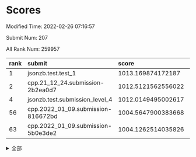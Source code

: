 # Scores

Modified Time: 2022-02-26 07:16:57

Submit Num: 207

All Rank Num: 259957

| rank |               submit               |       score        |       sigma        | pk_num |
| :--- | :--------------------------------- | :----------------- | :----------------- | :----- |
| 1    | jsonzb.test.test_1                 | 1013.169874172187  | 0.8160595703811628 | 5023   |
| 2    | cpp.21_12_24.submission-2b2ea0d7   | 1012.5121562556022 | 0.8012747055346771 | 5025   |
| 4    | jsonzb.test.submission_level_4     | 1012.0149495002617 | 0.799343031619763  | 5030   |
| 56   | cpp.2022_01_09.submission-816672bd | 1004.5647900383668 | 0.7233614635147528 | 5026   |
| 63   | cpp.2022_01_09.submission-5b0e3de2 | 1004.1262514035826 | 0.708469295064143  | 5022   |


<details>
<summary>全部</summary>

| rank |                 submit                 |       score        |       sigma        | pk_num |
| :--- | :------------------------------------- | :----------------- | :----------------- | :----- |
| 1    | jsonzb.test.test_1                     | 1013.169874172187  | 0.8160595703811628 | 5023   |
| 2    | cpp.21_12_24.submission-2b2ea0d7       | 1012.5121562556022 | 0.8012747055346771 | 5025   |
| 3    | gobigger.level_3.submission_level_3_48 | 1012.044819313281  | 0.7782259770723395 | 5022   |
| 4    | jsonzb.test.submission_level_4         | 1012.0149495002617 | 0.799343031619763  | 5030   |
| 5    | gobigger.level_3.submission_level_3_47 | 1011.4803255997414 | 0.7783917862653333 | 5023   |
| 6    | gobigger.level_3.submission_level_3_21 | 1011.4731491948884 | 0.7697182319604987 | 5021   |
| 7    | gobigger.level_3.submission_level_3_27 | 1011.3763985656806 | 0.7852395788289048 | 5026   |
| 8    | gobigger.level_3.submission_level_3_17 | 1011.2845698188477 | 0.7747021034140191 | 5028   |
| 9    | gobigger.level_3.submission_level_3_18 | 1011.2627020740753 | 0.7567820539671214 | 5030   |
| 10   | gobigger.level_3.submission_level_3_4  | 1011.1746038118243 | 0.7729416687106111 | 5023   |
| 11   | gobigger.level_3.submission_level_3_8  | 1011.0031072002461 | 0.7614883859343403 | 5024   |
| 12   | gobigger.level_3.submission_level_3_49 | 1010.9621917051645 | 0.7630028363913198 | 5021   |
| 13   | gobigger.level_3.submission_level_3_31 | 1010.8599987152519 | 0.7618456149215237 | 5023   |
| 14   | gobigger.level_3.submission_level_3_13 | 1010.8488995578041 | 0.7733158913115968 | 5025   |
| 15   | gobigger.level_3.submission_level_3_35 | 1010.7304369170232 | 0.7636247008450632 | 5024   |
| 16   | gobigger.level_3.submission_level_3_12 | 1010.6954862650543 | 0.8204786790326867 | 5020   |
| 17   | gobigger.level_3.submission_level_3_14 | 1010.6797190533028 | 0.7524847250151802 | 5025   |
| 18   | gobigger.level_3.submission_level_3_25 | 1010.581368496403  | 0.77863755831867   | 5021   |
| 19   | gobigger.level_3.submission_level_3_5  | 1010.4787815831177 | 0.7581783436112522 | 5027   |
| 20   | gobigger.level_3.submission_level_3_2  | 1010.4544905531823 | 0.7566151429910825 | 5022   |
| 21   | gobigger.level_3.submission_level_3_24 | 1010.3152796473255 | 0.7612620284550407 | 5024   |
| 22   | gobigger.level_3.submission_level_3_6  | 1010.234544802051  | 0.7561993582589073 | 5027   |
| 23   | gobigger.level_3.submission_level_3_46 | 1010.1954386733785 | 0.753910892230795  | 5024   |
| 24   | gobigger.level_3.submission_level_3_26 | 1010.1630372082426 | 0.7627863752415609 | 5021   |
| 25   | gobigger.level_3.submission_level_3_45 | 1010.1136107197218 | 0.7888120880276732 | 5027   |
| 26   | gobigger.level_3.submission_level_3_28 | 1010.0811284483915 | 0.7404322665469846 | 5028   |
| 27   | gobigger.level_3.submission_level_3_20 | 1010.0594898615939 | 0.7757869173138999 | 5026   |
| 28   | gobigger.level_3.submission_level_3_38 | 1010.0331580451227 | 0.7616047203771786 | 5027   |
| 29   | gobigger.level_3.submission_level_3_3  | 1010.0081529077665 | 0.7769361475952882 | 5022   |
| 30   | gobigger.level_3.submission_level_3_41 | 1009.9894258136729 | 0.7514576623162753 | 5020   |
| 31   | gobigger.level_3.submission_level_3_33 | 1009.9768323138438 | 0.7376301136438179 | 5019   |
| 32   | gobigger.level_3.submission_level_3_23 | 1009.9483874374097 | 0.7726536381281172 | 5023   |
| 33   | gobigger.level_3.submission_level_3_37 | 1009.9066040675251 | 0.7643149928053639 | 5020   |
| 34   | gobigger.level_3.submission_level_3_1  | 1009.9031324898178 | 0.7749176422488135 | 5026   |
| 35   | gobigger.level_3.submission_level_3_16 | 1009.8615366617051 | 0.7278089671812423 | 5022   |
| 36   | gobigger.level_3.submission_level_3_29 | 1009.8175589656474 | 0.7564608515148024 | 5023   |
| 37   | gobigger.level_3.submission_level_3_30 | 1009.8171287960785 | 0.7529580547358142 | 5028   |
| 38   | gobigger.level_3.submission_level_3_36 | 1009.5815426223628 | 0.7711252866668655 | 5024   |
| 39   | gobigger.level_3.submission_level_3_11 | 1009.5436633086811 | 0.7646166889864602 | 5021   |
| 40   | gobigger.level_3.submission_level_3_22 | 1009.5381884810158 | 0.7568394069531386 | 5024   |
| 41   | gobigger.level_3.submission_level_3_10 | 1009.3728857832612 | 0.760838713503562  | 5020   |
| 42   | gobigger.level_3.submission_level_3_34 | 1009.3381075758389 | 0.7522982101768467 | 5019   |
| 43   | gobigger.level_3.submission_level_3_0  | 1009.2247714578657 | 0.7619151610840403 | 5023   |
| 44   | gobigger.level_3.submission_level_3_39 | 1009.2205875895884 | 0.7574600024211131 | 5020   |
| 45   | gobigger.level_3.submission_level_3_44 | 1009.162214368937  | 0.7609934624172372 | 5023   |
| 46   | gobigger.level_3.submission_level_3_43 | 1008.966075777254  | 0.7549359653607224 | 5022   |
| 47   | gobigger.level_3.submission_level_3_40 | 1008.928365507515  | 0.7447083547523904 | 5018   |
| 48   | gobigger.level_3.submission_level_3_15 | 1008.8689318377194 | 0.7550102370909484 | 5031   |
| 49   | gobigger.level_3.submission_level_3_32 | 1008.8556129848882 | 0.7418137551986207 | 5022   |
| 50   | gobigger.level_3.submission_level_3_42 | 1008.711763301398  | 0.7429235188728874 | 5025   |
| 51   | gobigger.level_3.submission_level_3_7  | 1008.4744329131632 | 0.7489751091260156 | 5027   |
| 52   | gobigger.level_3.submission_level_3_19 | 1008.456796709609  | 0.7553233096348577 | 5019   |
| 53   | gobigger.level_3.submission_level_3_9  | 1008.3511618771219 | 0.7606269538273858 | 5022   |
| 54   | gobigger.level_1.submission_level_1_1  | 1004.7172481493211 | 0.732921890604794  | 5021   |
| 55   | gobigger.level_1.submission_level_1_4  | 1004.6185394713312 | 0.7246662357874015 | 5021   |
| 56   | cpp.2022_01_09.submission-816672bd     | 1004.5647900383668 | 0.7233614635147528 | 5026   |
| 57   | gobigger.level_1.submission_level_1_46 | 1004.5415328705934 | 0.710628191154055  | 5020   |
| 58   | gobigger.level_1.submission_level_1_7  | 1004.5156428222422 | 0.7187235972299286 | 5021   |
| 59   | gobigger.level_1.submission_level_1_37 | 1004.4025847275836 | 0.7103719135800053 | 5020   |
| 60   | gobigger.level_1.submission_level_1_38 | 1004.3213528955463 | 0.707491761093485  | 5024   |
| 61   | gobigger.level_1.submission_level_1_26 | 1004.3099383594016 | 0.7245857545262055 | 5022   |
| 62   | gobigger.level_1.submission_level_1_5  | 1004.2593769137833 | 0.7217375036213042 | 5022   |
| 63   | cpp.2022_01_09.submission-5b0e3de2     | 1004.1262514035826 | 0.708469295064143  | 5022   |
| 64   | gobigger.level_1.submission_level_1_17 | 1004.1209226675751 | 0.7137879370420381 | 5033   |
| 65   | gobigger.level_1.submission_level_1_35 | 1003.9798837206216 | 0.7239397134214721 | 5023   |
| 66   | gobigger.level_1.submission_level_1_27 | 1003.824549082915  | 0.7188120301772171 | 5019   |
| 67   | gobigger.level_1.submission_level_1_45 | 1003.6875628479709 | 0.7160212156952546 | 5019   |
| 68   | gobigger.level_1.submission_level_1_2  | 1003.5183103200307 | 0.7230071501888375 | 5017   |
| 69   | gobigger.level_1.submission_level_1_22 | 1003.4700314080635 | 0.719756091842376  | 5023   |
| 70   | gobigger.level_1.submission_level_1_31 | 1003.4656434568398 | 0.7094007926620416 | 5026   |
| 71   | gobigger.level_1.submission_level_1_16 | 1003.4261314137217 | 0.7216040801917688 | 5022   |
| 72   | gobigger.level_1.submission_level_1_30 | 1003.3994789783461 | 0.7184890594045086 | 5018   |
| 73   | gobigger.level_1.submission_level_1_6  | 1003.3236506679808 | 0.715361914106308  | 5026   |
| 74   | gobigger.level_1.submission_level_1_13 | 1003.2752753394282 | 0.7087515798513248 | 5021   |
| 75   | gobigger.level_1.submission_level_1_10 | 1003.2683591152411 | 0.7066690256517911 | 5014   |
| 76   | gobigger.level_1.submission_level_1_33 | 1003.2260893658978 | 0.7179544065005586 | 5018   |
| 77   | gobigger.level_1.submission_level_1_15 | 1003.2195551371402 | 0.7153024851084028 | 5027   |
| 78   | gobigger.level_1.submission_level_1_14 | 1003.1366319348775 | 0.7191800147277829 | 5026   |
| 79   | gobigger.level_1.submission_level_1_29 | 1003.0872810665304 | 0.7149019017165085 | 5022   |
| 80   | gobigger.level_1.submission_level_1_32 | 1003.0712462735343 | 0.7143056683498241 | 5022   |
| 81   | gobigger.level_1.submission_level_1_25 | 1003.0411806403129 | 0.7181903663725213 | 5021   |
| 82   | gobigger.level_1.submission_level_1_49 | 1002.9950878115154 | 0.7098868941896094 | 5025   |
| 83   | gobigger.level_1.submission_level_1_0  | 1002.9936160806142 | 0.7194361224914846 | 5025   |
| 84   | gobigger.level_1.submission_level_1_42 | 1002.9525708375292 | 0.7217385437417165 | 5018   |
| 85   | gobigger.level_1.submission_level_1_34 | 1002.9366874190401 | 0.7203169778781754 | 5025   |
| 86   | gobigger.level_1.submission_level_1_18 | 1002.9201018768388 | 0.7166031274484151 | 5020   |
| 87   | gobigger.level_1.submission_level_1_48 | 1002.8861366609327 | 0.7180550492208416 | 5025   |
| 88   | gobigger.level_1.submission_level_1_19 | 1002.8136913637705 | 0.7290315774619577 | 5022   |
| 89   | gobigger.level_1.submission_level_1_23 | 1002.7126155984287 | 0.7276582230587306 | 5019   |
| 90   | gobigger.level_1.submission_level_1_41 | 1002.6843035462582 | 0.7167223660903722 | 5028   |
| 91   | gobigger.level_1.submission_level_1_24 | 1002.6634839702941 | 0.7043303489770318 | 5019   |
| 92   | gobigger.level_1.submission_level_1_21 | 1002.6505703549064 | 0.7160840332154731 | 5024   |
| 93   | gobigger.level_1.submission_level_1_11 | 1002.5766106044033 | 0.7091907266851026 | 5021   |
| 94   | gobigger.level_1.submission_level_1_3  | 1002.527014891272  | 0.7287610921088202 | 5018   |
| 95   | gobigger.level_1.submission_level_1_8  | 1002.5035962776535 | 0.7218554172685636 | 5020   |
| 96   | gobigger.level_1.submission_level_1_40 | 1002.4728071413971 | 0.7276307752249309 | 5021   |
| 97   | gobigger.level_1.submission_level_1_44 | 1002.4304999682041 | 0.7175473832287492 | 5017   |
| 98   | gobigger.level_1.submission_level_1_43 | 1002.4164547578562 | 0.717152260730111  | 5018   |
| 99   | gobigger.level_1.submission_level_1_47 | 1002.255412835252  | 0.7171034890094529 | 5027   |
| 100  | gobigger.level_1.submission_level_1_12 | 1002.1920835568344 | 0.7160001664331107 | 5023   |
| 101  | gobigger.level_1.submission_level_1_36 | 1002.1775708989627 | 0.7271618372120962 | 5029   |
| 102  | gobigger.level_1.submission_level_1_28 | 1002.1002653906539 | 0.7099695052559518 | 5020   |
| 103  | gobigger.level_1.submission_level_1_20 | 1002.0647363238131 | 0.7202443240503038 | 5025   |
| 104  | gobigger.level_1.submission_level_1_39 | 1002.036649307389  | 0.7177461159962647 | 5024   |
| 105  | gobigger.level_1.submission_level_1_9  | 1001.7021037523567 | 0.715397538653734  | 5017   |
| 106  | gobigger.random.submission_random_37   | 997.2511366002627  | 0.7119211673119099 | 5028   |
| 107  | gobigger.random.submission_random_8    | 996.9984610856137  | 0.7073141580765795 | 5023   |
| 108  | gobigger.random.submission_random_45   | 996.9643986789464  | 0.6977228506317656 | 5017   |
| 109  | gobigger.random.submission_random_10   | 996.9141468215553  | 0.7113611032891394 | 5025   |
| 110  | gobigger.random.submission_random_28   | 996.8647077785894  | 0.7090473169308819 | 5023   |
| 111  | gobigger.random.submission_random_18   | 996.8212402882374  | 0.7135519098288603 | 5026   |
| 112  | gobigger.random.submission_random_12   | 996.8148164996513  | 0.7075987954924772 | 5024   |
| 113  | gobigger.random.submission_random_26   | 996.6410202084467  | 0.705742276770084  | 5022   |
| 114  | gobigger.random.submission_random_33   | 996.5468318491666  | 0.7029548497128618 | 5026   |
| 115  | gobigger.random.submission_random_19   | 996.516531971455   | 0.7081366566955588 | 5020   |
| 116  | gobigger.random.submission_random_11   | 996.3894982915232  | 0.6970675202306135 | 5024   |
| 117  | gobigger.random.submission_random_35   | 996.3633993737773  | 0.7077310380257573 | 5021   |
| 118  | gobigger.random.submission_random_40   | 996.341417176137   | 0.7090286668977848 | 5021   |
| 119  | gobigger.random.submission_random_38   | 996.3292239398211  | 0.7035445073127304 | 5022   |
| 120  | gobigger.random.submission_random_2    | 996.2501651530271  | 0.7361226117123583 | 5020   |
| 121  | gobigger.random.submission_random_34   | 996.1563032024332  | 0.7147417730057097 | 5023   |
| 122  | gobigger.random.submission_random_1    | 996.1491481437259  | 0.6959018473924923 | 5021   |
| 123  | gobigger.random.submission_random_39   | 996.082545216904   | 0.7121778990727833 | 5020   |
| 124  | gobigger.random.submission_random_20   | 996.0283469902132  | 0.7168051701189511 | 5028   |
| 125  | gobigger.random.submission_random_31   | 996.0007124220442  | 0.7078472723373185 | 5027   |
| 126  | gobigger.random.submission_random_21   | 995.9891323036611  | 0.7032857536105442 | 5025   |
| 127  | gobigger.random.submission_random_43   | 995.9524509733297  | 0.7064508203595645 | 5028   |
| 128  | gobigger.random.submission_random_44   | 995.9375219466322  | 0.7060629651923445 | 5022   |
| 129  | gobigger.random.submission_random_48   | 995.8056959022075  | 0.7055496294801248 | 5028   |
| 130  | gobigger.random.submission_random_42   | 995.7546409063439  | 0.7158232176110568 | 5017   |
| 131  | gobigger.random.submission_random_32   | 995.7488010634594  | 0.7002272621563149 | 5023   |
| 132  | gobigger.random.submission_random_25   | 995.7338409108331  | 0.7258101190491208 | 5022   |
| 133  | gobigger.random.submission_random_41   | 995.7317779695773  | 0.7068634763588171 | 5028   |
| 134  | gobigger.random.submission_random_14   | 995.7251549832336  | 0.7199866514551594 | 5023   |
| 135  | gobigger.random.submission_random_23   | 995.7235699758439  | 0.7187359032493019 | 5024   |
| 136  | gobigger.random.submission_random_30   | 995.7220533285094  | 0.7136588580548602 | 5027   |
| 137  | gobigger.random.submission_random_22   | 995.6262395279728  | 0.7299245353545808 | 5019   |
| 138  | gobigger.random.submission_random_7    | 995.595266791344   | 0.7082998239652369 | 5019   |
| 139  | gobigger.random.submission_random_6    | 995.5554114136106  | 0.7180299402724738 | 5028   |
| 140  | gobigger.random.submission_random_29   | 995.5390668213661  | 0.7117931795176609 | 5020   |
| 141  | gobigger.random.submission_random_9    | 995.5220615157054  | 0.7207299087693971 | 5029   |
| 142  | gobigger.random.submission_random_16   | 995.4987879665786  | 0.7063415337204748 | 5021   |
| 143  | gobigger.random.submission_random_24   | 995.4040026327733  | 0.7057964531610365 | 5020   |
| 144  | gobigger.random.submission_random_17   | 995.4019333499956  | 0.7170790700386511 | 5026   |
| 145  | gobigger.random.submission_random_27   | 995.3676500979788  | 0.7075734851382034 | 5024   |
| 146  | gobigger.random.submission_random_13   | 995.3467813532469  | 0.7187621970785073 | 5021   |
| 147  | gobigger.random.submission_random_47   | 995.3317123480599  | 0.7075613563141884 | 5024   |
| 148  | gobigger.random.submission_random_49   | 995.2625586840354  | 0.7117345204076382 | 5024   |
| 149  | gobigger.random.submission_random_4    | 995.2305008830627  | 0.7034124642665888 | 5021   |
| 150  | gobigger.random.submission_random_36   | 995.1909447880743  | 0.7105462278332251 | 5022   |
| 151  | gobigger.random.submission_random_0    | 995.0918910015714  | 0.7096875060399943 | 5021   |
| 152  | gobigger.random.submission_random_3    | 995.0545406882543  | 0.7109175397916088 | 5028   |
| 153  | gobigger.level_2.submission_level_2_29 | 994.963905053524   | 0.7247313683220743 | 5024   |
| 154  | gobigger.random.submission_random_5    | 994.8933412325088  | 0.7147599684014949 | 5024   |
| 155  | gobigger.random.submission_random_15   | 994.8804834593561  | 0.7009397833421123 | 5024   |
| 156  | gobigger.level_2.submission_level_2_26 | 994.0590508976672  | 0.7341814238144452 | 5023   |
| 157  | gobigger.random.submission_random_46   | 993.9545464567112  | 0.7032929088889465 | 5024   |
| 158  | gobigger.level_2.submission_level_2_1  | 993.668232065381   | 0.7282404999529439 | 5028   |
| 159  | gobigger.level_2.submission_level_2_37 | 993.6635749642727  | 0.7245256032934485 | 5025   |
| 160  | gobigger.level_2.submission_level_2_2  | 993.6401498195058  | 0.727124977263998  | 5020   |
| 161  | gobigger.level_2.submission_level_2_40 | 993.6027274589707  | 0.7381270992835979 | 5024   |
| 162  | gobigger.level_2.submission_level_2_4  | 993.5235753948828  | 0.7279283381795317 | 5024   |
| 163  | gobigger.level_2.submission_level_2_6  | 993.4924640007205  | 0.7300819481227706 | 5025   |
| 164  | gobigger.level_2.submission_level_2_44 | 993.0858276185309  | 0.7309442411024533 | 5024   |
| 165  | gobigger.level_2.submission_level_2_48 | 993.0557885318827  | 0.7417223143157965 | 5023   |
| 166  | gobigger.level_2.submission_level_2_28 | 993.0360850676368  | 0.7437591770690491 | 5027   |
| 167  | gobigger.level_2.submission_level_2_18 | 992.9074856623128  | 0.743352934708239  | 5024   |
| 168  | gobigger.level_2.submission_level_2_10 | 992.8825040983096  | 0.726308739912779  | 5024   |
| 169  | gobigger.level_2.submission_level_2_39 | 992.864477483124   | 0.7604476025033206 | 5027   |
| 170  | gobigger.level_2.submission_level_2_17 | 992.7679906347179  | 0.7398325743269804 | 5028   |
| 171  | gobigger.level_2.submission_level_2_36 | 992.7259578842616  | 0.737736790616511  | 5021   |
| 172  | gobigger.level_2.submission_level_2_12 | 992.6644769119572  | 0.7257214278650636 | 5020   |
| 173  | gobigger.level_2.submission_level_2_30 | 992.5661986147405  | 0.7404927512356044 | 5024   |
| 174  | gobigger.level_2.submission_level_2_9  | 992.5320237893047  | 0.7326172735790187 | 5025   |
| 175  | gobigger.level_2.submission_level_2_8  | 992.4514750411131  | 0.7303210716467564 | 5029   |
| 176  | gobigger.level_2.submission_level_2_31 | 992.4302958171953  | 0.7389264993889272 | 5020   |
| 177  | gobigger.level_2.submission_level_2_34 | 992.4301482944239  | 0.7339931841765605 | 5022   |
| 178  | gobigger.level_2.submission_level_2_23 | 992.418253838294   | 0.7301081076088403 | 5026   |
| 179  | gobigger.level_2.submission_level_2_7  | 992.4070462546014  | 0.7402821465464146 | 5026   |
| 180  | gobigger.level_2.submission_level_2_38 | 992.2598708387586  | 0.7377168298780252 | 5026   |
| 181  | gobigger.level_2.submission_level_2_20 | 992.2072476278955  | 0.7569166141637884 | 5026   |
| 182  | gobigger.level_2.submission_level_2_24 | 992.2066215339646  | 0.7426277785796711 | 5027   |
| 183  | gobigger.level_2.submission_level_2_49 | 992.1885616963016  | 0.7397664796452138 | 5023   |
| 184  | gobigger.level_2.submission_level_2_5  | 992.10314579512    | 0.7478717857636867 | 5028   |
| 185  | gobigger.level_2.submission_level_2_11 | 992.0259166907633  | 0.7623049238699893 | 5025   |
| 186  | gobigger.level_2.submission_level_2_35 | 991.998066967722   | 0.7372466111536491 | 5029   |
| 187  | gobigger.level_2.submission_level_2_14 | 991.961644285917   | 0.7410706038451863 | 5022   |
| 188  | gobigger.level_2.submission_level_2_32 | 991.8986215511061  | 0.7505235320859398 | 5019   |
| 189  | gobigger.level_2.submission_level_2_45 | 991.8636504086182  | 0.7315862473908877 | 5024   |
| 190  | gobigger.level_2.submission_level_2_25 | 991.7927533124025  | 0.7445540066909033 | 5026   |
| 191  | gobigger.level_2.submission_level_2_22 | 991.7218692097246  | 0.7424032583412635 | 5021   |
| 192  | gobigger.level_2.submission_level_2_13 | 991.7188932735429  | 0.747447702154588  | 5023   |
| 193  | gobigger.level_2.submission_level_2_0  | 991.685488588583   | 0.7644367331968829 | 5028   |
| 194  | gobigger.level_2.submission_level_2_46 | 991.6499664264442  | 0.742948960372958  | 5021   |
| 195  | gobigger.level_2.submission_level_2_19 | 991.6212991827819  | 0.7503997215199819 | 5025   |
| 196  | gobigger.level_2.submission_level_2_42 | 991.557438323938   | 0.7576257915516204 | 5028   |
| 197  | gobigger.level_2.submission_level_2_21 | 991.3344168934107  | 0.7615801078989798 | 5022   |
| 198  | gobigger.level_2.submission_level_2_43 | 991.2798427509832  | 0.7710784147679716 | 5025   |
| 199  | gobigger.level_2.submission_level_2_33 | 991.2675801509027  | 0.7242453149466972 | 5024   |
| 200  | gobigger.level_2.submission_level_2_3  | 991.2232949088492  | 0.7408670407623918 | 5027   |
| 201  | gobigger.level_2.submission_level_2_41 | 991.1270959267969  | 0.734369123160845  | 5028   |
| 202  | gobigger.level_2.submission_level_2_16 | 990.493292950736   | 0.7607189806759483 | 5022   |
| 203  | gobigger.level_2.submission_level_2_47 | 990.3401210404954  | 0.7756189528217394 | 5024   |
| 204  | gobigger.level_2.submission_level_2_27 | 990.339490660446   | 0.7490152908326538 | 5021   |
| 205  | gobigger.level_2.submission_level_2_15 | 989.7073451656867  | 0.7744682810437862 | 5029   |
| 206  | gobigger.none.submission_none_1        | 978.1808661354191  | 1.3620045768140563 | 5021   |
| 207  | gobigger.none.submission_none_0        | 976.7235288415767  | 1.357392735442509  | 5021   |

</details>
